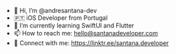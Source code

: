 - 👋 Hi, I’m @andresantana-dev 
- 🇵🇹 iOS Developer from Portugal 
- 🌱 I’m currently learning SwiftUI and Flutter 
- 📫 How to reach me: hello@santanadeveloper.com
- 📱 Connect with me: https://linktr.ee/santana.developer 

<!---
andresantana-dev/andresantana-dev is a ✨ special ✨ repository because its `README.md` (this file) appears on your GitHub profile.
You can click the Preview link to take a look at your changes.
--->
